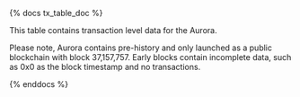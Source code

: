 {% docs tx_table_doc %}

This table contains transaction level data for the Aurora.  
  
Please note, Aurora contains pre-history and only launched as a public blockchain with block 37,157,757. Early blocks contain incomplete data, such as 0x0 as the block timestamp and no transactions. 

{% enddocs %}
